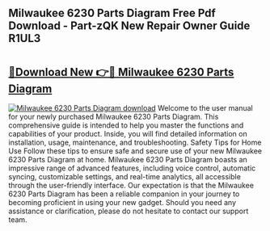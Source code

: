 ## Milwaukee 6230 Parts Diagram Free Pdf Download - Part-zQK New Repair Owner Guide R1UL3

# <h2><a href="http://dfqmtxt.blite.top/?on=Milwaukee+6230+Parts+Diagram">🔗Download New 👉🔴 Milwaukee 6230 Parts Diagram</a></h2>

[![Milwaukee 6230 Parts Diagram download](https://i.imgur.com/lujVjoI.png)](http://dfqmtxt.blite.top/?on=Milwaukee+6230+Parts+Diagram)
Welcome to the user manual for your newly purchased Milwaukee 6230 Parts Diagram. This comprehensive guide is intended to help you master the functions and capabilities of your product. Inside, you will find detailed information on installation, usage, maintenance, and troubleshooting. Safety Tips for Home Use Follow these tips to ensure safe and secure use of your new Milwaukee 6230 Parts Diagram at home. Milwaukee 6230 Parts Diagram boasts an impressive range of advanced features, including voice control, automatic syncing, customizable settings, and real-time analytics, all accessible through the user-friendly interface. Our expectation is that the Milwaukee 6230 Parts Diagram has been a reliable companion in your journey to becoming proficient in using your new gadget. Should you need any assistance or clarification, please do not hesitate to contact our support team.
